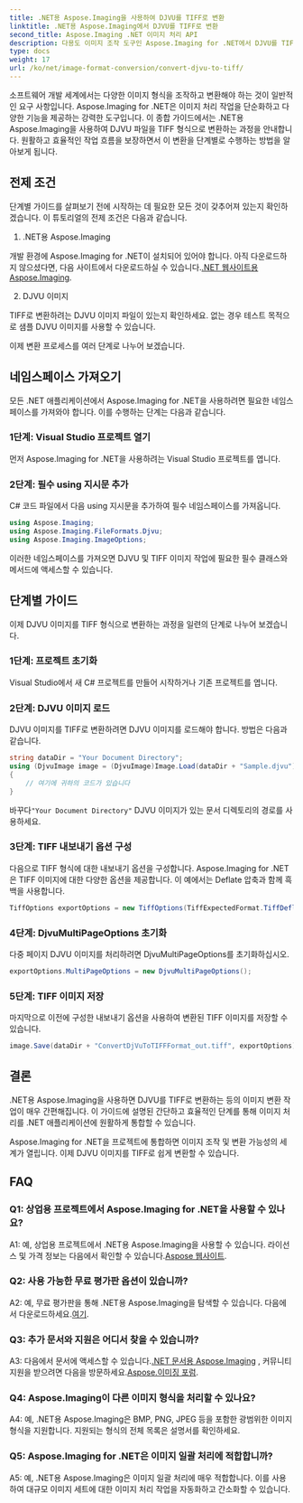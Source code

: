 ```yaml
---
title: .NET용 Aspose.Imaging을 사용하여 DJVU를 TIFF로 변환
linktitle: .NET용 Aspose.Imaging에서 DJVU를 TIFF로 변환
second_title: Aspose.Imaging .NET 이미지 처리 API
description: 다용도 이미지 조작 도구인 Aspose.Imaging for .NET에서 DJVU를 TIFF로 변환하는 방법을 알아보세요. 이미지 변환 작업을 더 쉽게 만들어보세요.
type: docs
weight: 17
url: /ko/net/image-format-conversion/convert-djvu-to-tiff/
---
```

소프트웨어 개발 세계에서는 다양한 이미지 형식을 조작하고 변환해야 하는 것이 일반적인 요구 사항입니다. Aspose.Imaging for .NET은 이미지 처리 작업을 단순화하고 다양한 기능을 제공하는 강력한 도구입니다. 이 종합 가이드에서는 .NET용 Aspose.Imaging을 사용하여 DJVU 파일을 TIFF 형식으로 변환하는 과정을 안내합니다. 원활하고 효율적인 작업 흐름을 보장하면서 이 변환을 단계별로 수행하는 방법을 알아보게 됩니다.

## 전제 조건

단계별 가이드를 살펴보기 전에 시작하는 데 필요한 모든 것이 갖추어져 있는지 확인하겠습니다. 이 튜토리얼의 전제 조건은 다음과 같습니다.

1. .NET용 Aspose.Imaging

 개발 환경에 Aspose.Imaging for .NET이 설치되어 있어야 합니다. 아직 다운로드하지 않으셨다면, 다음 사이트에서 다운로드하실 수 있습니다.[.NET 웹사이트용 Aspose.Imaging](https://releases.aspose.com/imaging/net/).

2. DJVU 이미지

TIFF로 변환하려는 DJVU 이미지 파일이 있는지 확인하세요. 없는 경우 테스트 목적으로 샘플 DJVU 이미지를 사용할 수 있습니다.

이제 변환 프로세스를 여러 단계로 나누어 보겠습니다.

## 네임스페이스 가져오기

모든 .NET 애플리케이션에서 Aspose.Imaging for .NET을 사용하려면 필요한 네임스페이스를 가져와야 합니다. 이를 수행하는 단계는 다음과 같습니다.

### 1단계: Visual Studio 프로젝트 열기

먼저 Aspose.Imaging for .NET을 사용하려는 Visual Studio 프로젝트를 엽니다.

### 2단계: 필수 using 지시문 추가

C# 코드 파일에서 다음 using 지시문을 추가하여 필수 네임스페이스를 가져옵니다.

```csharp
using Aspose.Imaging;
using Aspose.Imaging.FileFormats.Djvu;
using Aspose.Imaging.ImageOptions;
```

이러한 네임스페이스를 가져오면 DJVU 및 TIFF 이미지 작업에 필요한 필수 클래스와 메서드에 액세스할 수 있습니다.

## 단계별 가이드

이제 DJVU 이미지를 TIFF 형식으로 변환하는 과정을 일련의 단계로 나누어 보겠습니다.

### 1단계: 프로젝트 초기화

Visual Studio에서 새 C# 프로젝트를 만들어 시작하거나 기존 프로젝트를 엽니다.

### 2단계: DJVU 이미지 로드

DJVU 이미지를 TIFF로 변환하려면 DJVU 이미지를 로드해야 합니다. 방법은 다음과 같습니다.

```csharp
string dataDir = "Your Document Directory";
using (DjvuImage image = (DjvuImage)Image.Load(dataDir + "Sample.djvu"))
{
    // 여기에 귀하의 코드가 있습니다
}
```

 바꾸다`"Your Document Directory"` DJVU 이미지가 있는 문서 디렉토리의 경로를 사용하세요.

### 3단계: TIFF 내보내기 옵션 구성

다음으로 TIFF 형식에 대한 내보내기 옵션을 구성합니다. Aspose.Imaging for .NET은 TIFF 이미지에 대한 다양한 옵션을 제공합니다. 이 예에서는 Deflate 압축과 함께 흑백을 사용합니다.

```csharp
TiffOptions exportOptions = new TiffOptions(TiffExpectedFormat.TiffDeflateBw);
```

### 4단계: DjvuMultiPageOptions 초기화

다중 페이지 DJVU 이미지를 처리하려면 DjvuMultiPageOptions를 초기화하십시오.

```csharp
exportOptions.MultiPageOptions = new DjvuMultiPageOptions();
```

### 5단계: TIFF 이미지 저장

마지막으로 이전에 구성한 내보내기 옵션을 사용하여 변환된 TIFF 이미지를 저장할 수 있습니다.

```csharp
image.Save(dataDir + "ConvertDjVuToTIFFFormat_out.tiff", exportOptions);
```

## 결론

.NET용 Aspose.Imaging을 사용하면 DJVU를 TIFF로 변환하는 등의 이미지 변환 작업이 매우 간편해집니다. 이 가이드에 설명된 간단하고 효율적인 단계를 통해 이미지 처리를 .NET 애플리케이션에 원활하게 통합할 수 있습니다.

Aspose.Imaging for .NET을 프로젝트에 통합하면 이미지 조작 및 변환 가능성의 세계가 열립니다. 이제 DJVU 이미지를 TIFF로 쉽게 변환할 수 있습니다.

## FAQ

### Q1: 상업용 프로젝트에서 Aspose.Imaging for .NET을 사용할 수 있나요?

A1: 예, 상업용 프로젝트에서 .NET용 Aspose.Imaging을 사용할 수 있습니다. 라이선스 및 가격 정보는 다음에서 확인할 수 있습니다.[Aspose 웹사이트](https://purchase.aspose.com/buy).

### Q2: 사용 가능한 무료 평가판 옵션이 있습니까?

 A2: 예, 무료 평가판을 통해 .NET용 Aspose.Imaging을 탐색할 수 있습니다. 다음에서 다운로드하세요.[여기](https://releases.aspose.com/).

### Q3: 추가 문서와 지원은 어디서 찾을 수 있습니까?

 A3: 다음에서 문서에 액세스할 수 있습니다.[.NET 문서용 Aspose.Imaging](https://reference.aspose.com/imaging/net/) , 커뮤니티 지원을 받으려면 다음을 방문하세요.[Aspose.이미징 포럼](https://forum.aspose.com/).

### Q4: Aspose.Imaging이 다른 이미지 형식을 처리할 수 있나요?

A4: 예, .NET용 Aspose.Imaging은 BMP, PNG, JPEG 등을 포함한 광범위한 이미지 형식을 지원합니다. 지원되는 형식의 전체 목록은 설명서를 확인하세요.

### Q5: Aspose.Imaging for .NET은 이미지 일괄 처리에 적합합니까?

A5: 예, .NET용 Aspose.Imaging은 이미지 일괄 처리에 매우 적합합니다. 이를 사용하여 대규모 이미지 세트에 대한 이미지 처리 작업을 자동화하고 간소화할 수 있습니다.
